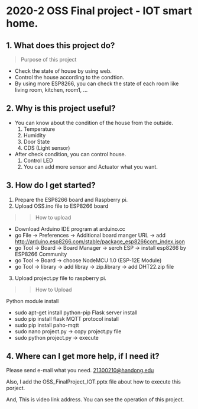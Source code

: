 2020-2 OSS Final project - IOT smart home.
===========================
## 1. What does this project do?
> Purpose of this project
* Check the state of house by using web.
* Control the house according to the condtion.
* By using more ESP8266, you can check the state of each room like living room, kitchen, room1, ...

## 2. Why is this project useful?
* You can know about the condition of the house from the outside.
  1. Temperature
  2. Humidity
  3. Door State
  4. CDS (Light sensor)
* After check condition, you can control house.
  1. Control LED
  2. You can add more sensor and Actuator what you want.

## 3. How do I get started?
1. Prepare the ESP8266 board and Raspberry pi.
2. Upload OSS.ino file to ESP8266 board
>> How to upload
* Download Arduino IDE program at arduino.cc
* go File -> Preferences -> Additional board manger URL -> add http://arduino.esp8266.com/stable/package_esp8266com_index.json
* go Tool -> Board -> Board Manager -> serch ESP -> install esp8266 by ESP8266 Community
* go Tool -> Board -> choose NodeMCU 1.0 (ESP-12E Module)
* go Tool -> library -> add libray -> zip.library -> add DHT22.zip file
 
3. Upload project.py file to raspberry pi.
>> How to Upload

Python module install
* sudo apt-get install python-pip
Flask server install
* sudo pip install flask
MQTT protocol install
* sudo pip install paho-mqtt
* sudo nano project.py -> copy project.py file
* sudo python project.py -> execute

## 4. Where can I get more help, if I need it?

Please send e-mail what you need.
<21300210@handong.edu>

Also, I add the OSS_FinalProject_IOT.pptx file about how to execute this porject.

And, This is video link address. You can see the operation of this project. 
